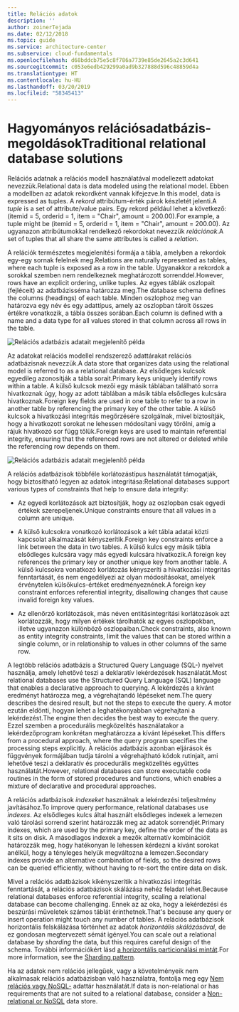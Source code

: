 ```yaml
---
title: Relációs adatok
description: ''
author: zoinerTejada
ms.date: 02/12/2018
ms.topic: guide
ms.service: architecture-center
ms.subservice: cloud-fundamentals
ms.openlocfilehash: d68bddcb75e5c8f786a7739e85de2645a2c3d641
ms.sourcegitcommit: c053e6edb429299a0ad9b327888d596c48859d4a
ms.translationtype: HT
ms.contentlocale: hu-HU
ms.lasthandoff: 03/20/2019
ms.locfileid: "58345413"
---
```

# <a name="traditional-relational-database-solutions"></a><span data-ttu-id="02331-102">Hagyományos relációsadatbázis-megoldások</span><span class="sxs-lookup"><span data-stu-id="02331-102">Traditional relational database solutions</span></span>

<span data-ttu-id="02331-103">Relációs adatnak a relációs modell használatával modellezett adatokat nevezzük.</span><span class="sxs-lookup"><span data-stu-id="02331-103">Relational data is data modeled using the relational model.</span></span> <span data-ttu-id="02331-104">Ebben a modellben az adatok rekordként vannak kifejezve.</span><span class="sxs-lookup"><span data-stu-id="02331-104">In this model, data is expressed as tuples.</span></span> <span data-ttu-id="02331-105">A *rekord* attribútum-érték párok készletét jelenti.</span><span class="sxs-lookup"><span data-stu-id="02331-105">A *tuple* is a set of attribute/value pairs.</span></span> <span data-ttu-id="02331-106">Egy rekord például lehet a következő: (itemid = 5, orderid = 1, item = "Chair", amount = 200.00).</span><span class="sxs-lookup"><span data-stu-id="02331-106">For example, a tuple might be (itemid = 5, orderid = 1, item = "Chair", amount = 200.00).</span></span> <span data-ttu-id="02331-107">Az ugyanazon attribútumokkal rendelkező rekordokat nevezzük *relációnak*.</span><span class="sxs-lookup"><span data-stu-id="02331-107">A set of tuples that all share the same attributes is called a *relation*.</span></span>

<span data-ttu-id="02331-108">A relációk természetes megjelenítési formája a tábla, amelyben a rekordok egy-egy sornak felelnek meg.</span><span class="sxs-lookup"><span data-stu-id="02331-108">Relations are naturally represented as tables, where each tuple is exposed as a row in the table.</span></span> <span data-ttu-id="02331-109">Ugyanakkor a rekordok a sorokkal szemben nem rendelkeznek meghatározott sorrenddel.</span><span class="sxs-lookup"><span data-stu-id="02331-109">However, rows have an explicit ordering, unlike tuples.</span></span> <span data-ttu-id="02331-110">Az egyes táblák oszlopait (fejléceit) az adatbázisséma határozza meg.</span><span class="sxs-lookup"><span data-stu-id="02331-110">The database schema defines the columns (headings) of each table.</span></span> <span data-ttu-id="02331-111">Minden oszlophoz meg van határozva egy név és egy adattípus, amely az oszlopban tárolt összes értékre vonatkozik, a tábla összes sorában.</span><span class="sxs-lookup"><span data-stu-id="02331-111">Each column is defined with a name and a data type for all values stored in that column across all rows in the table.</span></span>

![Relációs adatbázis adatait megjelenítő példa](../images/example-relational.png)

<span data-ttu-id="02331-113">Az adatokat relációs modellel rendszerező adattárakat relációs adatbázisnak nevezzük.</span><span class="sxs-lookup"><span data-stu-id="02331-113">A data store that organizes data using the relational model is referred to as a relational database.</span></span> <span data-ttu-id="02331-114">Az elsődleges kulcsok egyedileg azonosítják a tábla sorait.</span><span class="sxs-lookup"><span data-stu-id="02331-114">Primary keys uniquely identify rows within a table.</span></span> <span data-ttu-id="02331-115">A külső kulcsok mezői egy másik táblában található sorra hivatkoznak úgy, hogy az adott táblában a másik tábla elsődleges kulcsára hivatkoznak.</span><span class="sxs-lookup"><span data-stu-id="02331-115">Foreign key fields are used in one table to refer to a row in another table by referencing the primary key of the other table.</span></span> <span data-ttu-id="02331-116">A külső kulcsok a hivatkozási integritás megőrzésére szolgálnak, mivel biztosítják, hogy a hivatkozott sorokat ne lehessen módosítani vagy törölni, amíg a rájuk hivatkozó sor függ tőlük.</span><span class="sxs-lookup"><span data-stu-id="02331-116">Foreign keys are used to maintain referential integrity, ensuring that the referenced rows are not altered or deleted while the referencing row depends on them.</span></span>

![Relációs adatbázis adatait megjelenítő példa](../images/example-relational2.png)

<span data-ttu-id="02331-118">A relációs adatbázisok többféle korlátozástípus használatát támogatják, hogy biztosítható legyen az adatok integritása:</span><span class="sxs-lookup"><span data-stu-id="02331-118">Relational databases support various types of constraints that help to ensure data integrity:</span></span>

- <span data-ttu-id="02331-119">Az egyedi korlátozások azt biztosítják, hogy az oszlopban csak egyedi értékek szerepeljenek.</span><span class="sxs-lookup"><span data-stu-id="02331-119">Unique constraints ensure that all values in a column are unique.</span></span>

- <span data-ttu-id="02331-120">A külső kulcsokra vonatkozó korlátozások a két tábla adatai közti kapcsolat alkalmazását kényszerítik.</span><span class="sxs-lookup"><span data-stu-id="02331-120">Foreign key constraints enforce a link between the data in two tables.</span></span> <span data-ttu-id="02331-121">A külső kulcs egy másik tábla elsődleges kulcsára vagy más egyedi kulcsára hivatkozik.</span><span class="sxs-lookup"><span data-stu-id="02331-121">A foreign key references the primary key or another unique key from another table.</span></span> <span data-ttu-id="02331-122">A külső kulcsokra vonatkozó korlátozás kényszeríti a hivatkozási integritás fenntartását, és nem engedélyezi az olyan módosításokat, amelyek érvénytelen külsőkulcs-értéket eredményeznének.</span><span class="sxs-lookup"><span data-stu-id="02331-122">A foreign key constraint enforces referential integrity, disallowing changes that cause invalid foreign key values.</span></span>

- <span data-ttu-id="02331-123">Az ellenőrző korlátozások, más néven entitásintegritási korlátozások azt korlátozzák, hogy milyen értékek tárolhatók az egyes oszlopokban, illetve ugyanazon különböző oszlopaiban.</span><span class="sxs-lookup"><span data-stu-id="02331-123">Check constraints, also known as entity integrity constraints, limit the values that can be stored within a single column, or in relationship to values in other columns of the same row.</span></span>

<span data-ttu-id="02331-124">A legtöbb relációs adatbázis a Structured Query Language (SQL-) nyelvet használja, amely lehetővé teszi a deklaratív lekérdezések használatát.</span><span class="sxs-lookup"><span data-stu-id="02331-124">Most relational databases use the Structured Query Language (SQL) language that enables a declarative approach to querying.</span></span> <span data-ttu-id="02331-125">A lekérdezés a kívánt eredményt határozza meg, a végrehajtandó lépéseket nem.</span><span class="sxs-lookup"><span data-stu-id="02331-125">The query describes the desired result, but not the steps to execute the query.</span></span> <span data-ttu-id="02331-126">A motor ezután eldönti, hogyan lehet a leghatékonyabban végrehajtani a lekérdezést.</span><span class="sxs-lookup"><span data-stu-id="02331-126">The engine then decides the best way to execute the query.</span></span> <span data-ttu-id="02331-127">Ezzel szemben a procedurális megközelítés használatakor a lekérdezőprogram konkrétan meghatározza a kívánt lépéseket.</span><span class="sxs-lookup"><span data-stu-id="02331-127">This differs from a procedural approach, where the query program specifies the processing steps explicitly.</span></span> <span data-ttu-id="02331-128">A relációs adatbázis azonban eljárások és függvények formájában tudja tárolni a végrehajtható kódok rutinjait, ami lehetővé teszi a deklaratív és procedurális megközelítés együttes használatát.</span><span class="sxs-lookup"><span data-stu-id="02331-128">However, relational databases can store executable code routines in the form of stored procedures and functions, which enables a mixture of declarative and procedural approaches.</span></span>

<span data-ttu-id="02331-129">A relációs adatbázisok *indexeket* használnak a lekérdezési teljesítmény javításához.</span><span class="sxs-lookup"><span data-stu-id="02331-129">To improve query performance, relational databases use *indexes*.</span></span> <span data-ttu-id="02331-130">Az elsődleges kulcs által használt elsődleges indexek a lemezen való tárolási sorrend szerint határozzák meg az adatok sorrendjét.</span><span class="sxs-lookup"><span data-stu-id="02331-130">Primary indexes, which are used by the primary key, define the order of the data as it sits on disk.</span></span> <span data-ttu-id="02331-131">A másodlagos indexek a mezők alternatív kombinációit határozzák meg, hogy hatékonyan le lehessen kérdezni a kívánt sorokat anélkül, hogy a tényleges helyük megváltozna a lemezen.</span><span class="sxs-lookup"><span data-stu-id="02331-131">Secondary indexes provide an alternative combination of fields, so the desired rows can be queried efficiently, without having to re-sort the entire data on disk.</span></span>

<span data-ttu-id="02331-132">Mivel a relációs adatbázisok kikényszerítik a hivatkozási integritás fenntartását, a relációs adatbázisok skálázása nehéz feladat lehet.</span><span class="sxs-lookup"><span data-stu-id="02331-132">Because relational databases enforce referential integrity, scaling a relational database can become challenging.</span></span> <span data-ttu-id="02331-133">Ennek az az oka, hogy a lekérdezési és beszúrási műveletek számos táblát érinthetnek.</span><span class="sxs-lookup"><span data-stu-id="02331-133">That's because any query or insert operation might touch any number of tables.</span></span> <span data-ttu-id="02331-134">A relációs adatbázisok horizontális felskálázása történhet az adatok *horizontális skálázásával*, de ez gondosan megtervezett sémát igényel.</span><span class="sxs-lookup"><span data-stu-id="02331-134">You can scale out a relational database by *sharding* the data, but this requires careful design of the schema.</span></span> <span data-ttu-id="02331-135">További információkért lásd [a horizontális particionálási mintát](../../patterns/sharding.md).</span><span class="sxs-lookup"><span data-stu-id="02331-135">For more information, see the [Sharding pattern](../../patterns/sharding.md).</span></span>

<span data-ttu-id="02331-136">Ha az adatok nem relációs jellegűek, vagy a követelményeik nem alkalmasak relációs adatbázisban való használatra, fontolja meg egy [Nem relációs vagy NoSQL-](../big-data/non-relational-data.md) adattár használatát.</span><span class="sxs-lookup"><span data-stu-id="02331-136">If data is non-relational or has requirements that are not suited to a relational database, consider a [Non-relational or NoSQL](../big-data/non-relational-data.md) data store.</span></span>
